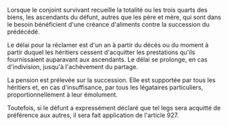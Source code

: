 Lorsque le conjoint survivant recueille la totalité ou les trois quarts des biens, les ascendants du défunt, autres que les père et mère, qui sont dans le besoin bénéficient d'une créance d'aliments contre la succession du prédécédé.

Le délai pour la réclamer est d'un an à partir du décès ou du moment à partir duquel les héritiers cessent d'acquitter les prestations qu'ils fournissaient auparavant aux ascendants. Le délai se prolonge, en cas d'indivision, jusqu'à l'achèvement du partage.

La pension est prélevée sur la succession. Elle est supportée par tous les héritiers et, en cas d'insuffisance, par tous les légataires particuliers, proportionnellement à leur émolument.

Toutefois, si le défunt a expressément déclaré que tel legs sera acquitté de préférence aux autres, il sera fait application de l'article 927.
